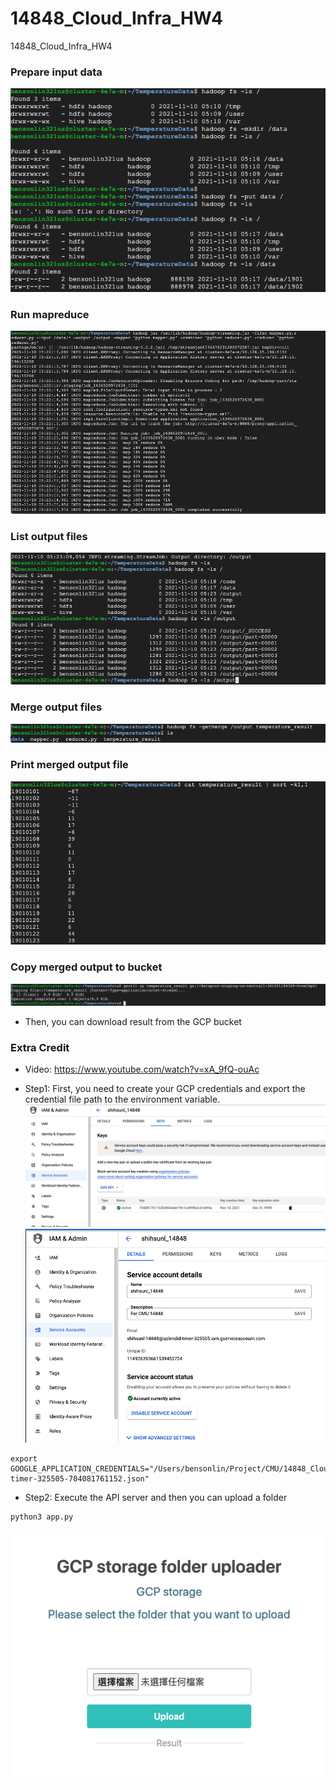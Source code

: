 # 14848_Cloud_Infra_HW4
14848_Cloud_Infra_HW4

### Prepare input data
![prepare_input_data](screenshot/prepare_input_data.png)

### Run mapreduce
![run_mapreduce](screenshot/run_mapreduce.png)

### List output files
![output_files](screenshot/output_files.png)

### Merge output files
![merge_output_files](screenshot/merge_output_files.png)

### Print merged output file
![print_merged_output](screenshot/print_merged_output.png)

### Copy merged output to bucket
![copy_merged_output_to_bucket](screenshot/copy_merged_output_to_bucket.png)
- Then, you can download result from the GCP bucket

### Extra Credit
- Video: https://www.youtube.com/watch?v=xA_9fQ-ouAc

- Step1: First, you need to create your GCP credentials and export the credential file path to the environment variable.
![create_key](screenshot/create_key.png)
![create_service_account](screenshot/create_service_account.png)

```
export GOOGLE_APPLICATION_CREDENTIALS="/Users/bensonlin/Project/CMU/14848_Cloud_Infra/A4/key_for_uploading/splendid-timer-325505-704081761152.json"
``` 

- Step2: Execute the API server and then you can upload a folder
```
python3 app.py
```
![UI](screenshot/ui.png)
